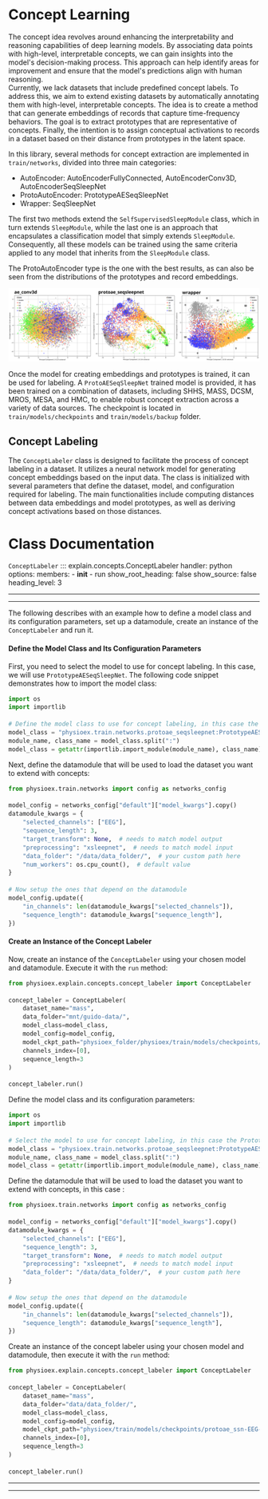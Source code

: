 # Concept Learning

The concept idea revolves around enhancing the interpretability and reasoning capabilities of deep learning models. By associating data points with high-level, interpretable concepts, we can gain insights into the model's decision-making process. This approach can help identify areas for improvement and ensure that the model's predictions align with human reasoning.  
Currently, we lack datasets that include predefined concept labels. To address this, we aim to extend existing datasets by automatically annotating them with high-level, interpretable concepts. The idea is to create a method that can generate embeddings of records that capture time-frequency behaviors. The goal is to extract prototypes that are representative of concepts. Finally, the intention is to assign conceptual activations to records in a dataset based on their distance from prototypes in the latent space.

In this library, several methods for concept extraction are implemented in `train/networks`, divided into three main categories:
- AutoEncoder: AutoEncoderFullyConnected, AutoEncoderConv3D, AutoEncoderSeqSleepNet
- ProtoAutoEncoder: PrototypeAESeqSleepNet
- Wrapper: SeqSleepNet

The first two methods extend the `SelfSupervisedSleepModule` class, which in turn extends `SleepModule`, while the last one is an approach that encapsulates a classification model that simply extends `SleepModule`. Consequently, all these models can be trained using the same criteria applied to any model that inherits from the `SleepModule` class.

The ProtoAutoEncoder type is the one with the best results, as can also be seen from the distributions of the prototypes and record embeddings.

![prototype_comp.png](../assets/images/data/prototype_comp.png)

Once the model for creating embeddings and prototypes is trained, it can be used for labeling. A `ProtoAESeqSleepNet` trained model is provided, it has been trained on a combination of datasets, including SHHS, MASS, DCSM, MROS, MESA, and HMC, to enable robust concept extraction across a variety of data sources. The checkpoint is located in `train/models/checkpoints` and `train/models/backup` folder.

## Concept Labeling
The `ConceptLabeler` class is designed to facilitate the process of concept labeling in a dataset. It utilizes a neural network model for generating concept embeddings based on the input data. The class is initialized with several parameters that define the dataset, model, and configuration required for labeling. The main functionalities include computing distances between data embeddings and model prototypes, as well as deriving concept activations based on those distances.

# Class Documentation
`ConceptLabeler`
::: explain.concepts.ConceptLabeler
    handler: python
    options:
      members:
        - __init__
        - run
      show_root_heading: false
      show_source: false
	  heading_level: 3

---
---

The following describes with an example how to define a model class and its configuration parameters, set up a datamodule, create an instance of the `ConceptLabeler` and run it.

#### Define the Model Class and Its Configuration Parameters
First, you need to select the model to use for concept labeling. In this case, we will use `PrototypeAESeqSleepNet`. The following code snippet demonstrates how to import the model class:

```python
import os
import importlib

# Define the model class to use for concept labeling, in this case the PrototypeAESeqSleepNet
model_class = "physioex.train.networks.protoae_seqsleepnet:PrototypeAESeqSleepNet"
module_name, class_name = model_class.split(":")
model_class = getattr(importlib.import_module(module_name), class_name)
```
Next, define the datamodule that will be used to load the dataset you want to extend with concepts:

```python
from physioex.train.networks import config as networks_config

model_config = networks_config["default"]["model_kwargs"].copy()
datamodule_kwargs = {
    "selected_channels": ["EEG"],
    "sequence_length": 3,
    "target_transform": None,  # needs to match model output
    "preprocessing": "xsleepnet",  # needs to match model input
    "data_folder": "/data/data_folder/",  # your custom path here
    "num_workers": os.cpu_count(),  # default value
}

# Now setup the ones that depend on the datamodule
model_config.update({
    "in_channels": len(datamodule_kwargs["selected_channels"]),
    "sequence_length": datamodule_kwargs["sequence_length"],
})
```

#### Create an Instance of the Concept Labeler
Now, create an instance of the `ConceptLabeler` using your chosen model and datamodule. Execute it with the `run` method:
```python
from physioex.explain.concepts.concept_labeler import ConceptLabeler

concept_labeler = ConceptLabeler(
    dataset_name="mass",
    data_folder="mnt/guido-data/",
    model_class=model_class,
    model_config=model_config,
    model_ckpt_path="physioex_folder/physioex/train/models/checkpoints/protoae_ssn-EEG-L=3-val_loss=5.42.ckpt",
    channels_index=[0],
    sequence_length=3
)

concept_labeler.run()
```

Define the model class and its configuration parameters:
```python
import os
import importlib

# Select the model to use for concept labeling, in this case the PrototypeAESeqSleepNet
model_class = "physioex.train.networks.protoae_seqsleepnet:PrototypeAESeqSleepNet"
module_name, class_name = model_class.split(":")
model_class = getattr(importlib.import_module(module_name), class_name)
```

Define the datamodule that will be used to load the dataset you want to extend with concepts, in this case :

```python
from physioex.train.networks import config as networks_config

model_config = networks_config["default"]["model_kwargs"].copy()
datamodule_kwargs = {
    "selected_channels": ["EEG"],
    "sequence_length": 3,
    "target_transform": None,  # needs to match model output
    "preprocessing": "xsleepnet",  # needs to match model input
    "data_folder": "/data/data_folder/",  # your custom path here
}

# Now setup the ones that depend on the datamodule
model_config.update({
    "in_channels": len(datamodule_kwargs["selected_channels"]),
    "sequence_length": datamodule_kwargs["sequence_length"],
})
```
Create an instance of the concept labeler using your chosen model and datamodule, then execute it with the `run` method:

```python
from physioex.explain.concepts.concept_labeler import ConceptLabeler

concept_labeler = ConceptLabeler(
    dataset_name="mass",
    data_folder="data/data_folder/",
    model_class=model_class,
    model_config=model_config,
    model_ckpt_path="physioex/train/models/checkpoints/protoae_ssn-EEG-L=3-val_loss=5.42.ckpt",
    channels_index=[0],
    sequence_length=3
)

concept_labeler.run()
```

---
---
